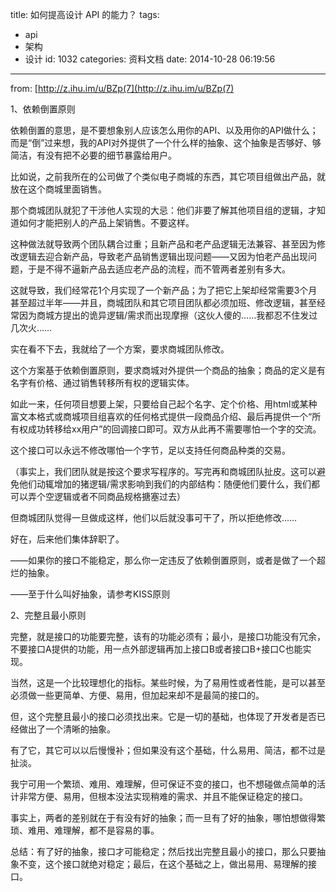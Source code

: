 title: 如何提高设计 API 的能力？
tags:
  - api
  - 架构
  - 设计
id: 1032
categories: 资料文档
date: 2014-10-28 06:19:56
---

from: [http://z.ihu.im/u/BZp(7](http://z.ihu.im/u/BZp(7)

1、依赖倒置原则

依赖倒置的意思，是不要想象别人应该怎么用你的API、以及用你的API做什么；而是“倒”过来想，我的API对外提供了一个什么样的抽象、这个抽象是否够好、够简洁，有没有把不必要的细节暴露给用户。

比如说，之前我所在的公司做了个类似电子商城的东西，其它项目组做出产品，就放在这个商城里面销售。

那个商城团队就犯了干涉他人实现的大忌：他们非要了解其他项目组的逻辑，才知道如何才能把别人的产品上架销售。不要这样。

这种做法就导致两个团队耦合过重；且新产品和老产品逻辑无法兼容、甚至因为修改逻辑去迎合新产品，导致老产品销售逻辑出现问题——又因为怕老产品出现问题，于是不得不逼新产品去适应老产品的流程，而不管两者差别有多大。

这就导致，我们经常花1个月实现了一个新产品；为了把它上架却经常需要3个月甚至超过半年——并且，商城团队和其它项目团队都必须加班、修改逻辑，甚至经常因为商城方提出的诡异逻辑/需求而出现摩擦（这伙人傻的……我都忍不住发过几次火……

实在看不下去，我就给了一个方案，要求商城团队修改。

这个方案基于依赖倒置原则，要求商城对外提供一个商品的抽象；商品的定义是有名字有价格、通过销售转移所有权的逻辑实体。

如此一来，任何项目想要上架，只要给自己起个名字、定个价格、用html或某种富文本格式或商城项目组喜欢的任何格式提供一段商品介绍、最后再提供一个“所有权成功转移给xx用户”的回调接口即可。双方从此再不需要哪怕一个字的交流。

这个接口可以永远不修改哪怕一个字节，足以支持任何商品种类的交易。

（事实上，我们团队就是按这个要求写程序的。写完再和商城团队扯皮。这可以避免他们动辄增加的猪逻辑/需求影响到我们的内部结构：随便他们要什么，我们都可以弄个空逻辑或者不同商品规格搪塞过去）

但商城团队觉得一旦做成这样，他们以后就没事可干了，所以拒绝修改……

好在，后来他们集体辞职了。

——如果你的接口不能稳定，那么你一定违反了依赖倒置原则，或者是做了一个超烂的抽象。

——至于什么叫好抽象，请参考KISS原则

2、完整且最小原则

完整，就是接口的功能要完整，该有的功能必须有；最小，是接口功能没有冗余，不要接口A提供的功能，用一点外部逻辑再加上接口B或者接口B+接口C也能实现。

当然，这是一个比较理想化的指标。某些时候，为了易用性或者性能，是可以甚至必须做一些更简单、方便、易用，但加起来却不是最简的接口的。

但，这个完整且最小的接口必须找出来。它是一切的基础，也体现了开发者是否已经做出了一个清晰的抽象。

有了它，其它可以以后慢慢补；但如果没有这个基础，什么易用、简洁，都不过是扯淡。

我宁可用一个繁琐、难用、难理解，但可保证不变的接口，也不想碰做点简单的活计非常方便、易用，但根本没法实现稍难的需求、并且不能保证稳定的接口。

事实上，两者的差别就在于有没有好的抽象；而一旦有了好的抽象，哪怕想做得繁琐、难用、难理解，都不是容易的事。

总结：有了好的抽象，接口才可能稳定；然后找出完整且最小的接口，那么只要抽象不变，这个接口就绝对稳定；最后，在这个基础之上，做出易用、易理解的接口。
